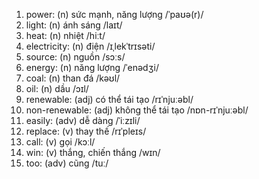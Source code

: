 1. power: (n) sức mạnh, năng lượng /ˈpaʊə(r)/
2. light: (n) ánh sáng /laɪt/
3. heat: (n) nhiệt /hiːt/
4. electricity: (n) điện /ɪˌlekˈtrɪsəti/
5. source: (n) nguồn /sɔːs/
6. energy: (n) năng lượng /ˈenədʒi/
7. coal: (n) than đá /kəʊl/
8. oil: (n) dầu /ɔɪl/
9. renewable: (adj) có thể tái tạo /rɪˈnjuːəbl/
10. non-renewable: (adj) không thể tái tạo /nɒn-rɪˈnjuːəbl/
11. easily: (adv) dễ dàng /ˈiːzɪli/
12. replace: (v) thay thế /rɪˈpleɪs/
13. call: (v) gọi /kɔːl/
14. win: (v) thắng, chiến thắng /wɪn/
15. too: (adv) cũng /tuː/